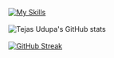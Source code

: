 <!--
**trax85/trax85** is a ✨ _special_ ✨ repository because its `README.md` (this file) appears on your GitHub profile.
-->
[![My Skills](https://skillicons.dev/icons?i=linux,c,cpp,java,dart,flutter,git,androidstudio,py)](https://skillicons.dev)
<br></br>
![Tejas Udupa's GitHub stats](https://github-readme-stats.vercel.app/api?username=trax85&show_icons=true&theme=codeSTACKr&hide=prs,issues)
<br></br>
[![GitHub Streak](https://streak-stats.demolab.com/?user=trax85&theme=dark)](https://git.io/streak-stats)




